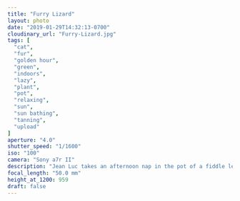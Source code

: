 ```yaml
---
title: "Furry Lizard"
layout: photo
date: "2019-01-29T14:32:13-0700"
cloudinary_url: "Furry-Lizard.jpg"
tags: [
  "cat",
  "fur",
  "golden hour",
  "green",
  "indoors",
  "lazy",
  "plant",
  "pot",
  "relaxing",
  "sun",
  "sun bathing",
  "tanning",
  "upload"
]
aperture: "4.0"
shutter_speed: "1/1600"
iso: "100"
camera: "Sony a7r II"
description: "Jean Luc takes an afternoon nap in the pot of a fiddle leaf fig."
focal_length: "50.0 mm"
height_at_1200: 959
draft: false
---
```

